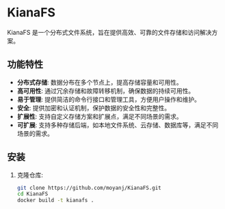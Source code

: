 # KianaFS

KianaFS 是一个分布式文件系统，旨在提供高效、可靠的文件存储和访问解决方案。

## 功能特性

- **分布式存储**: 数据分布在多个节点上，提高存储容量和可用性。
- **高可用性**: 通过冗余存储和故障转移机制，确保数据的持续可用性。
- **易于管理**: 提供简洁的命令行接口和管理工具，方便用户操作和维护。
- **安全**: 提供加密和认证机制，保护数据的安全性和完整性。
- **扩展性**: 支持自定义存储方案和扩展点，满足不同场景的需求。
- **可扩展**: 支持多种存储后端，如本地文件系统、云存储、数据库等，满足不同场景的需求。

## 安装

1. 克隆仓库:
   ```bash
   git clone https://github.com/moyanj/KianaFS.git
   cd KianaFS
   docker build -t kianafs .